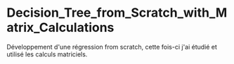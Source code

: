# Decision_Tree_from_Scratch_with_Matrix_Calculations
Développement d'une régression from scratch, cette fois-ci j'ai étudié et utilisé les calculs matriciels.
